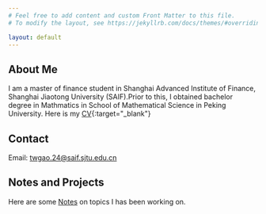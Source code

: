 ```yaml
---
# Feel free to add content and custom Front Matter to this file.
# To modify the layout, see https://jekyllrb.com/docs/themes/#overriding-theme-defaults

layout: default
---
```

## About Me
I am a master of finance student in Shanghai Advanced Institute of Finance, Shanghai Jiaotong University (SAIF).Prior to this, I obtained bachelor degree in Mathmatics in School of Mathematical Science in Peking University. Here is my [CV](/misc/Tianwei%20Gao%20CV.pdf){:target="_blank"}

## Contact
Email: twgao.24@saif.sjtu.edu.cn

## Notes and Projects
Here are some <a href="/notes/" class="btn">Notes</a> on topics I has been working on.
